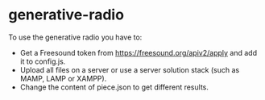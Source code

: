 # generative-radio

To use the generative radio you have to:

* Get a Freesound token from https://freesound.org/apiv2/apply and add it to config.js.
* Upload all files on a server or use a server solution stack (such as MAMP, LAMP or XAMPP).
* Change the content of piece.json to get different results.
